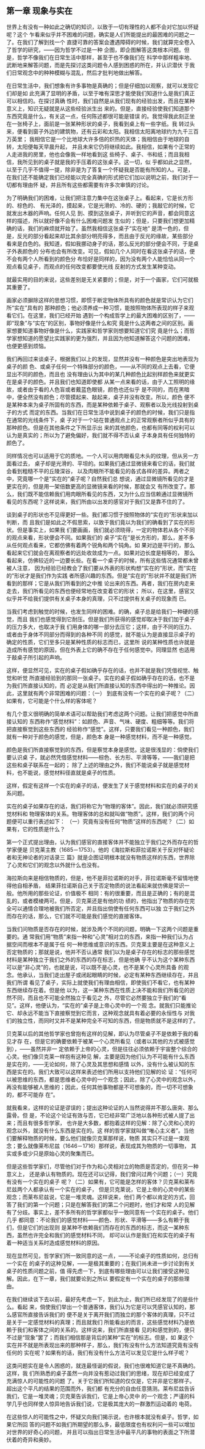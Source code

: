 ## 第一章 现象与实在

世界上有没有一种如此之确切的知识，以致于一切有理性的人都不会对它加以怀疑呢？这个
乍看来似乎并不困难的问题，确实是人们所能提出的最困难的问题之一了。在我们了解到找一个
直捷可靠的答案会遭遇障碍的时候，我们就算完全卷入了哲学的研究，——因为哲学不过是一种
企图，即企图解答这类根本问题。但是，哲学不像我们在日常生活中那样，甚至于也不像我们在
科学中那样粗率地、武断地来解答问题，而是先探讨这类问题令人感到困惑的所在，并认识潜伏
于我们日常观念中的种种模糊与混乱，然后才批判地做出解答。

在日常生活中，我们想象有许多事物是真确的；但是仔细加以观察，就可以发现它们却是如
此充满了显明的矛盾，以至于唯有深思才能使我们知道什么是我们真正可以相信的。在探讨真确
性时，我们自然是从我们现有的经验出发，而且在某种意义上，知识无疑就是从这些经验派生出
来的。但是，直接经验使我们知道那个东西究竟是什么，有关这一点，任何陈述都很可能是错误
的。我觉得我此刻正坐在一张椅子上，面前是一张某种形状的桌子，我看到桌上有一些字纸。我
转过头来，便看到窗子外边的建筑物，还有云彩和太阳。我相信太阳离地球约为九千三百万英里；
我相信它是一个比地球大许多倍的炽热的天体；我相信由于地球的自转，太阳便每天早晨升起，
并且未来它仍将继续如此。我相信，如果有个正常的人走进我的房里，他也会像我一样地看到这
些椅子、桌子、书和纸；而且我相信，我所见到的桌子就是我的手压着的这张桌子。这一切，似
乎都如此之显然，以至于几乎不值得一提，除非是为了答复一个怀疑我是否能有所知的人。可是，
在我们还不能确定我们已经能以完全真确的形式把它们加以说明之前，我们对于一切都有理由怀
疑，并且所有这些都需要有许多次审慎的讨论。

为了明确我们的困难，让我们把注意力集中在这张桌子上。看起来，它是长方形的、棕色的、
有光泽的，摸起来，它是光滑的、冷的、硬的；我敲它的时候，它就发出木器的声响。任何人见
到、摸到这张桌子，并听到它的声音，都会同意这样的描述，所以就好像不会有什么困难问题发
生似的；但是，只要我们想更加精确的话，我们的麻烦就开始了。虽然我相信这张桌子“实在地”
是清一色的，但是，反光的部分看起来却比其余部分明亮得多，而且由于反光的缘故，某些部分
看来是白色的。我知道，假如我挪动身子的话，那么反光的部分便会不同，于是桌子外表颜色的
分布也会有所改变。可见，假如几个人同时在看这张桌子的话，便不会有两个人所看到的颜色分
布恰好是同样的，因为没有两个人能恰恰从同一个观点看见桌子，而观点的任何改变都要使光线
反射的方式发生某种变动。

就最实用的目的来说，这些差别是无关紧要的；但是，对于一个画家，它们可就极其重要了。

画家必须摒除这样的思想习惯，即惯于断定物体所具有的颜色就是常识认为它们所“实在”具有的
那种颜色；他必须养成一种习惯，能按照物体所表现的样子来观看它们。在这里，我们已经开始
遇到一个构成哲学上的最大困难的区别了，——即“现象”与“实在”的区别，事物好像是什么和究
竟是什么这两者之间的区别。画家想要知道事物好像是什么，实践家和哲学家则想要知道它们究
竟是什么；而哲学家想知道的愿望比实践家的更为强烈，并且因为他知道解答这个问题的困难，
也便更感到烦恼。

我们再回过来谈桌子，根据我们以上的发现，显然并没有一种颜色是突出地表现为桌子的颜
色、或桌子任何一个特殊部分的颜色，——从不同的观点上去看，它便显出不同的颜色，而且也
没有理由认为其中的某几种颜色比起别样颜色来就更实在是桌子的颜色。并且我们也知道即使都
从某一点来看的话，由于人工照明的缘故，或者由于看的人色盲或者戴蓝色眼镜，颜色也还似乎
是不同的，而在黑暗中，便全然没有颜色；尽管摸起来、敲起来，桌子并没有改变。所以，颜色
便不是某种本来为桌子所固有的东西，而是某种依赖于桌子、观察者以及光线投射到桌子的方式
而定的东西。当我们在日常生活中说到桌子的颜色的时候，我们只是指在通常的光线条件下，桌
子对于一个站在普通观点上的正常观察者所似乎具有的那种颜色。但是在其他条件之下所显示出
来的其他颜色，也都有同等的权利可以认为是真实的；所以为了避免偏好，我们就不得不否认桌
子本身具有任何独特的颜色了。

同样情况也可以适用于它的质地。一个人可以用肉眼看见木头的纹理，但从另一方面看过去，
桌子却是光滑的、平坦的。如果我们通过显微镜来看它的话，我们就会看到粗糙不平的丘陵深谷，
以及肉眼所不能看见的各式各样的差异。两者之中，究竟哪一个是“实在的”桌子呢？自然我们总
想说，通过显微镜所看见的才是更实在的，但是用一架倍数更高的显微镜来看的时候，那就会又
有所改变了。那么，我们既不能信赖我们用肉眼所看见的东西，又为什么应当信赖通过显微镜所
看见的东西呢？这样说来，我们所由以出发的感官对于我们又是靠不住的了。

谈到桌子的形状也不见得更好一些。我们都习惯于按照物体的“实在的”形状来加以判断，而
且我们是如此之不假思索，以致于我们竟以为我们的确看到了实在的形状。但是事实上，如果我
们要画画，我们就必须晓得，一定的物体若从各个不同的观点来看，形状便会不同。如果我们的
桌子“实在”是长方形的，那么，差不多从任何观点看来，它都仿佛有着两个锐角和两个钝角。如
果对边是平行的，那么看起来它们就会在离观察者的远处收敛成为一点。如果对边长度是相等的，
那么看起来，仿佛较近的一边要长些。在看一个桌子的时候，所有这些情况通常都未曾被人注意，
因为经验已经教会了我们要从外表的形状构想“实在的”形状，而“实在的”形状才是我们作为实践
者所感兴趣的东西。但是“实在的”形状并不就是我们所看到的那样；它是从我们所看到的之中推
论出来的东西。再者，我们在房内走来走去，我们所看见的东西也便经常地在改变着它的形状；
所以，在这里，感官又似乎并不给我们提供有关桌子本身的真理，只不过提供有关桌子的现象而
已。

当我们考虑到触觉的时候，也发生同样的困难。的确，桌子总是给我们一种硬的感觉，而且
我们也感觉得到它耐压。但是我们所获得的感觉却取决于我们加于桌子的压力多大，也取决于我
们用身体的哪一部分去压它；这样，由于不同的压力、或者由于身体不同部分而得到的各种不同
的感觉，就不能认为是直接显示桌子的确定的性质，它们至多只是某种性质的标志而已，这里所
说的某种性质也许就是造成所有感觉的原因，但在外表上它的确不存在于任何感觉中。同理显然
也适用于敲桌子所引起的声响。

这样，便显然可见，实在的桌子假如确乎存在的话，也并不就是我们凭借视觉、触觉和听觉
所直接经验到的那同一张桌子。实在的桌子假如确乎存在的话，也不是为我们所直接认知的，而
必定是从我们所直接认知的东西中得出的一种推论。因此，这里就有两个非常困难的问题：（一）
到底有没有一个实在的桌子呢？（二）如果有，它可能是个什么样的客体呢？

有几个意义很明确的简单术语可以帮助我们考虑这两个问题。让我们把感觉中所直接认知的
东西称作“感觉材料”：如颜色、声音、气味、硬度、粗细等等。我们将把直接察觉到这些东西的
经验称作“感觉”。这样，只要我们看见一种颜色，我们就有一种对于颜色的感觉，但是，颜色本
身是一种感觉材料，而不是一种感觉。

颜色是我们所直接察觉到的东西，但是察觉本身是感觉。这是很浅显的：倘使我们要认识桌
子，就必然凭借感觉材料——棕色、长方形、平滑等等，——我们是把这些和桌子联系在一起的；
除了上述的理由之外，我们不能说桌子就是感觉材料，也不能说，感觉材料径直就是桌子的性质。

这样，假定有这样一个实在的桌子的话，便发生了关于感觉材料和实在的桌子的关系问题。

实在的桌子如果存在的话，我们将称它为“物理的客体”。因此，我们就必须研究感觉材料和
物理客体的关系。物理客体的总和就叫做“物质”。这样，我们的两个问题便可以重行表述如下：
（一）究竟有没有任何“物质”这样的东西呢？（二）如果有，它的性质是什么？

第一个正式提出理由，认为我们感官的直接客体并不能独立于我们之外而存在的哲学家便是
贝克莱主教（1685－1753）。他的《海拉斯和菲拉诺斯关于反对怀疑论者和无神论者的对话录三
篇》就是企图证明根本就没有物质这样的东西，世界除了心灵和它们的观念以外就什么也没有。

海拉斯向来是相信物质的，但是，他不是菲拉诺斯的对手，菲拉诺斯毫不留情地使得他自相矛盾，
结果菲拉诺斯自己关于否定物质的说法看起来就仿佛是常识一般。他所用的那些论证，价值极不
相同：有的很重要，而且是正确的；有的是混乱的，或者模棱两可。但是，贝克莱还是有他的功
绩的，他指出了物质的存在完全可以通情合理地被我们所否定，并且指出倘使有任何东西可以独
立于我们之外而存在的话，那么，它们就不可能是我们感觉的直接客体。

当我们问物质是否存在的时候，就涉及两个不同的问题，明确一下这两个问题是重要的。通
常我们用“物质”来指一种和“心灵”相对立的东西，来指一种我们认为占据空间而根本不是属于任
何一种思维或意识的东西。贝克莱主要是在这种意义上否定物质的；那就是说，他并不否认通常
我们以为是桌子存在的标志的那些感觉材料是某种独立于我们之外的东西的存在标志，但是他确
乎不认为这个某种东西可以是“非心灵”的，也就是说，可以既不是心灵，也不是某个心灵所具备
的观念。他承认，当我们走出屋子或闭起眼睛的时候，必定有某种东西继续存在，并且我们所谓
看见了桌子，实际上就使我们有理由相信，即使我们不看它，也有某种东西继续存在着。但是他
以为，这一某种东西在性质上决不能和我们所看见的迥然不同，而且也不可能全然独立于看见之
外，尽管它必然要独立于我们的“看见”。这样，他便认为，“实在的”桌子是上帝心灵中的一个观
念。就我们只能推论它、却永远不能当下直接察觉到它而言，这种观念就具有着必要的永恒性与
对我们的独立性，而同时又并不是某种完全不可知的东西，但是物质就不是这样的了。

贝克莱以后的其他哲学家也曾抱有这样的见解，即认为尽管桌子不是依赖于我的看见才存
在，但是它的确要依赖于被某一个心灵所看见（或者以其他的方式被感觉到），——虽然并非一
定依赖于上帝的心灵，但是往往必须依赖于宇宙整个综合的心灵。他们像贝克莱一样抱有这种见
解，主要是因为他们认为不可能有什么东西是实在的，——无论如何，除了心灵及其思想和感情
以外，没有什么被认知的东西是实在的。我们大致可以这样来表述他们所用以支持他们见解的论
证：“任何可以被思维的东西，都是思维者心灵中的一个观念；因此，除了心灵中的观念以外，
再没有能够被人思维的；因此，任何其他事物都是不可想象的，而一切不可想象的，都不可能存
在”。

就我看来，这样的论证是谬误的；提出这种论证的人当然说得并不那么唐突、那么露骨。但
是，不论这个论证有效与否，它已经非常广泛地以各种形式被人提了出来；而且有很多哲学家，
也许是大多数，都抱着这样的见解：除了心灵和心灵的观念以外，就没有什么东西是实在的。这
样的哲学家就叫做“唯心主义者”。当他们要解释物质的时候，要么他们就像贝克莱那样说，物质
其实只不过是一束观念；要么就像莱布尼兹（1646－1716）那样说，表现成其为物质的一切事物，
其实或多或少只是原始心灵的聚集而已。

但是这些哲学家们，尽管他们对于作为和心灵相对立的物质是否定的，但在另一种意义上，
还是承认有物质的。现在还可以记得，我们曾问过两个问题；（一）究竟有没有一个实在的桌子
呢？（二）如果有，它可能是怎样的客体？贝克莱和莱布尼兹两个人都承认有一个实在的桌子，
但是贝克莱说，它是上帝的心灵中的某些观念；而莱布尼兹说，它是一堆灵魂。这样说来，他们
两个都以肯定的方式，回答了我们的第一个问题；只是在解答我们的第二个问题时，他们才和常
人的见解有了分歧。事实上，差不多所有的哲学家都似乎一致同意有一个实在的桌子。他们几乎
都同意：不论我们的感觉材料——颜色、形状、平滑等——多么有赖于我们，但是它们的出现则
是某种不依赖我们而存在的东西的标志，而这一某种东西，虽然也许完全和我们的感觉材料不同，
却可以认作是我们在和实在的桌子有着一种适当关系时造成感觉材料的原因。

现在显然可见，哲学家们所一致同意的这一点，——不论桌子的性质如何，总归有一个实在
的桌子的这种见解，——是极其重要的；在我们尚未进一步讨论到有关桌子的性质问题之前，值
得先虑一下，到底有哪些理由可以让我们接受这种见解。因此，在下一章，我们就要论到之所以
要假定有一个实在的桌子的那些理由。

在我们继续谈下去以前，最好先考虑一下，到此为止，我们所已经发现了的是些什么。看起
来，倘使我们举出一个普通客体，我们认为它是可以凭感官认知的，那么感官所直接告诉我们的
便不是关于离开我们而独立的那个客体的真理，只不过是关于一定感觉材料的真理；而且就我们
所能看出的而言，这些感觉材料乃是依赖于我们和客体之间的关系的。这样说来，我们所直接看
见的和感觉到的，便只不过是“现象”罢了；而我们相信那是背后的某种“实在”的标志。但是，如
果这个实在并不就是所表现出来的那种样子，那么，我们有没有什么方法知道究竟有没有任何的
实在呢？如果有的话，我们有没有什么方法可以发见它是什么样子呢？

这类问题实在是令人困惑的，就连最怪诞的假说，我们也很难知道它是不真确的。这样，我
们所熟悉的桌子虽然一向并没有惹动过我们的思绪，现在却已经变成了充满惊人的可能性的问题
了。关于它我们所知道的仅仅是，它并非是它那样子。超出这个平凡的结果的范围而外，我们都
有充分的自由任意猜测。莱布尼兹告诉我们，它是一堆灵魂；贝克莱告诉我们，它是上帝心灵中
的一个观念；严谨的科学几乎也同样使人惊异地告诉我们说，它是极其庞大的一群激烈运动着的
电荷。

在这些惊人的可能性之中，怀疑又向我们揭示说，也许根本就没有桌子。哲学，如果它所回
答的问题不如我们所期望的那么多，最低限度也有权利问一些可以增加对世界的好奇心的问题，
并且可以指出日常生活中最平凡的事物的表面之下所潜伏着的奇异和奥妙。


